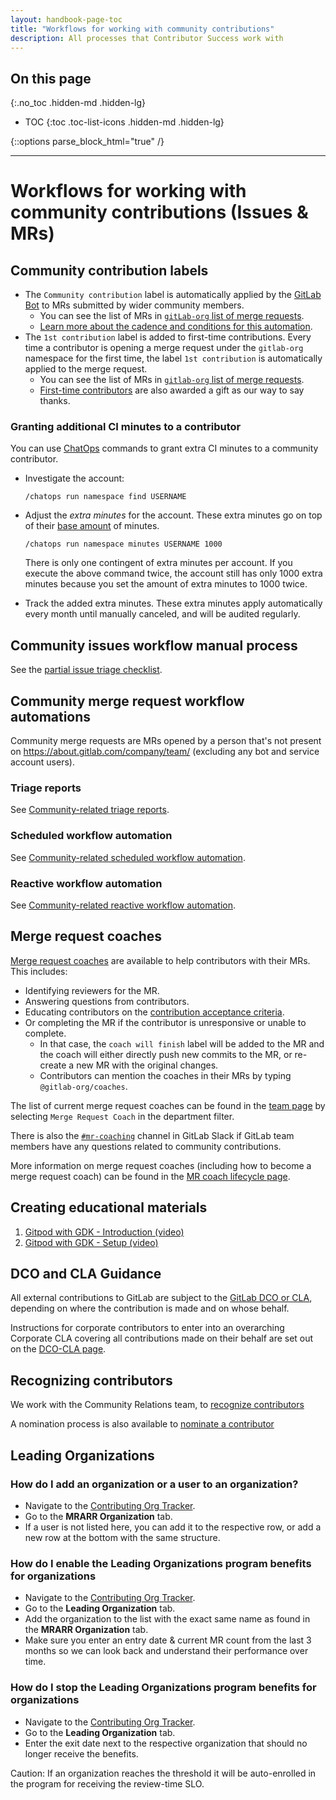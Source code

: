 ```yaml
---
layout: handbook-page-toc
title: "Workflows for working with community contributions"
description: All processes that Contributor Success work with
---
```


## On this page

{:.no_toc .hidden-md .hidden-lg}

- TOC
{:toc .toc-list-icons .hidden-md .hidden-lg}

{::options parse_block_html="true" /}

- - -

# Workflows for working with community contributions (Issues & MRs)

## Community contribution labels

- The `Community contribution` label is automatically applied by the [GitLab Bot](https://gitlab.com/gitlab-bot) to MRs submitted by wider community members. 
  * You can see the list of MRs in [`gitLab-org` list of merge requests](https://gitlab.com/groups/gitlab-org/-/merge_requests?label_name[]=Community+contribution).
  * [Learn more about the cadence and conditions for this automation](/handbook/engineering/quality/triage-operations/#label-community-contributions).
- The `1st contribution` label is added to first-time contributions. Every time a contributor is opening a merge request under the `gitlab-org` namespace for the first time, the label `1st contribution` is automatically applied to the merge request.
  - You can see the list of MRs in [`gitlab-org` list of merge requests](https://gitlab.com/groups/gitlab-org/-/merge_requests?label_name%5B%5D=1st+contribution).
  - [First-time contributors](/handbook/marketing/community-relations/code-contributor-program/#first-time-contributors) are also awarded a gift as our way to say thanks.

### Granting additional CI minutes to a contributor

You can use [ChatOps](https://docs.gitlab.com/ee/development/chatops_on_gitlabcom.html) commands to grant extra CI minutes to a community contributor.

- Investigate the account:

  ```
  /chatops run namespace find USERNAME
  ```

- Adjust the _extra minutes_ for the account.
  These extra minutes go on top of their [base amount](https://docs.gitlab.com/ee/ci/pipelines/cicd_minutes.html#cost-factor-for-community-contributions-to-gitlab-projects) of minutes.

  ```
  /chatops run namespace minutes USERNAME 1000
  ```

  There is only one contingent of extra minutes per account.
  If you execute the above command twice, the account still has only 1000 extra minutes because you set the amount of extra minutes to 1000 twice.

- Track the added extra minutes.
  These extra minutes apply automatically every month until manually canceled, and will be audited regularly.

## Community issues workflow manual process

See the [partial issue triage checklist](/handbook/engineering/quality/issue-triage/#partial-triage-checklist).


## Community merge request workflow automations

Community merge requests are MRs opened by a person that's not present on https://about.gitlab.com/company/team/ (excluding any bot and service account users).

### Triage reports

See [Community-related triage reports](/handbook/engineering/quality/triage-operations/#community-related-triage-reports).

### Scheduled workflow automation

See [Community-related scheduled workflow automation](/handbook/engineering/quality/triage-operations/#community-related-scheduled-workflow-automation).

### Reactive workflow automation

See [Community-related reactive workflow automation](/handbook/engineering/quality/triage-operations/#community-related-reactive-workflow-automation).

## Merge request coaches

[Merge request coaches](/job-families/expert/merge-request-coach/) are available to help contributors with their MRs. This includes: 
- Identifying reviewers for the MR.
- Answering questions from contributors.
- Educating contributors on the [contribution acceptance criteria](https://docs.gitlab.com/ee/development/contributing/merge_request_workflow.html#contribution-acceptance-criteria).
- Or completing the MR if the contributor is unresponsive or unable to complete.
  - In that case, the `coach will finish` label will be added to the MR and the coach will either directly push new commits to the MR, or re-create a new MR with the original changes. 
  - Contributors can mention the coaches in their MRs by typing `@gitlab-org/coaches`.

The list of current merge request coaches can be found in the [team page](/company/team/) by selecting `Merge Request
Coach` in the department filter.

There is also the [`#mr-coaching`](https://gitlab.slack.com/archives/C2T9APP9C) channel in GitLab Slack if GitLab team
members have any questions related to community contributions.

More information on merge request coaches (including how to become a merge request coach) can be found in the 
[MR coach lifecycle page](/handbook/marketing/community-relations/code-contributor-program/resources/merge-request-coach-lifecycle.html).

## Creating educational materials

1. [Gitpod with GDK - Introduction (video)](https://www.youtube.com/watch?v=OzgGP5tT4bo)
1. [Gitpod with GDK - Setup  (video)](https://www.youtube.com/watch?v=6VNm36wdXnI)

## DCO and CLA Guidance

All external contributions to GitLab are subject to the [GitLab DCO or CLA](/community/contribute/dco-cla/), depending
on where the contribution is made and on whose behalf.

Instructions for corporate contributors to enter into an overarching Corporate CLA covering all contributions made on
their behalf are set out on the [DCO-CLA page](/community/contribute/dco-cla/#need-a-corporate-cla-covering-all-contributors-on-behalf-of-your-organization). 

## Recognizing contributors 

We work with the Community Relations team, to [recognize contributors](/handbook/marketing/community-relations/code-contributor-program/#recognition-for-contributors) 

A nomination process is also available to [nominate a contributor](/handbook/marketing/community-relations/code-contributor-program/community-appreciation/)

## Leading Organizations

### How do I add an organization or a user to an organization?

* Navigate to the [Contributing Org Tracker](/handbook/engineering/quality/contributor-success/contributing-org-tracker.html).
* Go to the **MRARR Organization** tab. 
* If a user is not listed here, you can add it to the respective row, or add a new 
row at the bottom with the same structure.

### How do I enable the Leading Organizations program benefits for organizations

* Navigate to the [Contributing Org Tracker](/handbook/engineering/quality/contributor-success/contributing-org-tracker.html).
* Go to the **Leading Organization** tab. 
* Add the organization to the list with the exact same name as found in the **MRARR Organization** tab. 
* Make sure you enter an entry date & current MR count from the last 3 months so we can look back and understand their performance over time.

### How do I stop the Leading Organizations program benefits for organizations

* Navigate to the [Contributing Org Tracker](/handbook/engineering/quality/contributor-success/contributing-org-tracker.html).
* Go to the **Leading Organization** tab. 
* Enter the exit date next to the respective organization that should no longer receive the benefits. 

Caution: If an organization reaches the threshold it will be auto-enrolled in the program for receiving the review-time SLO.